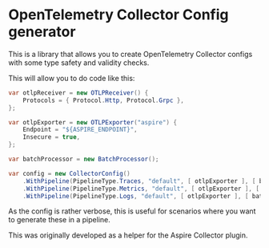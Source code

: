 # OpenTelemetry Collector Config generator

This is a library that allows you to create OpenTelemetry Collector configs with some type safety and validity checks.

This will allow you to do code like this:

```csharp
var otlpReceiver = new OTLPReceiver() {
    Protocols = { Protocol.Http, Protocol.Grpc },
};

var otlpExporter = new OTLPExporter("aspire") {
    Endpoint = "${ASPIRE_ENDPOINT}",
    Insecure = true,
};

var batchProcessor = new BatchProcessor();

var config = new CollectorConfig()
    .WithPipeline(PipelineType.Traces, "default", [ otlpExporter ], [ batchProcessor ], [ otlpReceiver ])
    .WithPipeline(PipelineType.Metrics, "default", [ otlpExporter ], [ batchProcessor ], [ otlpReceiver ])
    .WithPipeline(PipelineType.Logs, "default", [ otlpExporter ], [ batchProcessor ], [ otlpReceiver ]);
```

As the config is rather verbose, this is useful for scenarios where you want to generate these in a pipeline.

This was originally developed as a helper for the Aspire Collector plugin.